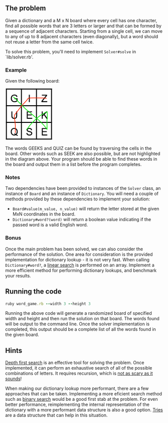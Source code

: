 ## The problem

Given a dictionary and a M x N board where every cell has one character, find all possible words that are 3 letters or larger and that can be formed by a sequence of adjacent characters. Starting from a single cell, we can move to any of up to 8 adjacent characters (even diagonally), but a word should not reuse a letter from the same cell twice.

To solve this problem, you'll need to implement `Solver#solve` in `lib/solver.rb'. 

### Example
Given the following board:

![board](https://github.com/ctrombley/word_game/raw/master/board.png)

The words GEEKS and QUIZ can be found by traversing the cells in the board.  Other words such as SEEK are also possible, but are not highlighted in the diagram above. Your program should be able to find these words in the board and output them in a list before the program completes.

### Notes
Two dependencies have been provided to instances of the `Solver` class, an instance of `Board` and an instance of `Dictionary`.  You will need a couple of methods provided by these dependencies to implement your solution:

* `Board#value(m_value, n_value)` will return the letter stored at the given MxN coordinates in the board.
* `Dictionary#word?(word)` will return a boolean value indicating if the passed word is a valid English word.

### Bonus
Once the main problem has been solved, we can also consider the performance of the solution.  One area for consideration is the provided implementation for dictionary lookup - it is not very fast.  When calling `Dictionary#word?`, a [linear search](https://www.studytonight.com/data-structures/linear-search-algorithm) is performed on an array.  Implement a more efficient method for performing dictionary lookups, and benchmark your results.

## Running the code
```ruby
ruby word_game.rb --width 3 --height 3
```

Running the above code will generate a randomized board of specified width and height and then run the solution on that board.  The words found will be output to the command line.  Once the solver implementation is completed, this output should be a complete list of all the words found in the given board.

## Hints
[Depth first search](https://medium.com/basecs/deep-dive-through-a-graph-dfs-traversal-8177df5d0f13) is an effective tool for solving the problem.  Once implemented, it can perform an exhaustive search of all of the possible combinations of letters.  It requires recursion, which is [not as scary as it sounds](https://medium.freecodecamp.org/recursion-is-not-hard-858a48830d83)!

When making our dictionary lookup more performant, there are a few approaches that can be taken.   Implementing a more eficient search method such as [binary search](https://www.studytonight.com/data-structures/binary-search-algorithm) would be a good first stab at the problem.  For even better performance, reimplementing the internal representation of the dictionary with a more performant data structure is also a good option. [Tries](https://medium.com/basecs/trying-to-understand-tries-3ec6bede0014) are a data structure that can help in this situation.
